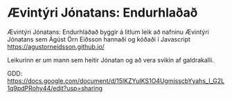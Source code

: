 # Ævintýri Jónatans: Endurhlaðað

 Ævintýri Jónatans: Endurhlaðað byggir á litlum leik að nafninu Ævintýri Jónatans sem Ágúst Örn Eiðsson hannaði og kóðaði í Javascript https://agustorneidsson.github.io/
 
 
Leikurinn er um mann sem heitir Jónatan og að vera svikin af galdrakalli.

GDD: https://docs.google.com/document/d/15lKZYuIKS1O4UgmisscbYyahs_I_G2L1q9pdPRohy44/edit?usp=sharing
